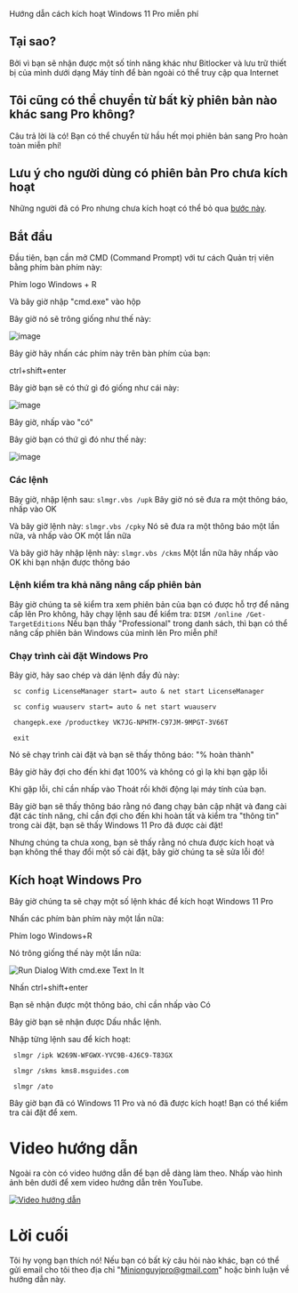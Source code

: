 Hướng dẫn cách kích hoạt Windows 11 Pro miễn phí
## Tại sao?
Bởi vì bạn sẽ nhận được một số tính năng khác như Bitlocker và lưu trữ thiết bị của mình dưới dạng Máy tính để bàn ngoài có thể truy cập qua Internet
## Tôi cũng có thể chuyển từ bất kỳ phiên bản nào khác sang Pro không?
Câu trả lời là có! Bạn có thể chuyển từ hầu hết mọi phiên bản sang Pro hoàn toàn miễn phí!
## Lưu ý cho người dùng có phiên bản Pro chưa kích hoạt
Những người đã có Pro nhưng chưa kích hoạt có thể bỏ qua [bước này](https://gist.github.com/Minionguyjpro/d913b3931e844ad8ad9a758a4aca4b63#activating-windows-pro).
## Bắt đầu
Đầu tiên, bạn cần mở CMD (Command Prompt) với tư cách Quản trị viên bằng phím bàn phím này:

Phím logo Windows + R

Và bây giờ nhập "cmd.exe" vào hộp

Bây giờ nó sẽ trông giống như thế này:

![image](https://user-images.githubusercontent.com/66115754/134801377-b9769c34-8a9d-4d4f-ba8e-6c073f1ce4a2.png)

Bây giờ hãy nhấn các phím này trên bàn phím của bạn:

ctrl+shift+enter

Bây giờ bạn sẽ có thứ gì đó giống như cái này:

![image](https://user-images.githubusercontent.com/66115754/134801445-9b90e121-350b-42ea-afec-b499f1fbfae9.png)

Bây giờ, nhấp vào "có"

Bây giờ bạn có thứ gì đó như thế này:

![image](https://user-images.githubusercontent.com/66115754/134807479-53ccdaf9-feb0-49a3-9843-5bb4db016128.png)

### Các lệnh
Bây giờ, nhập lệnh sau:
``slmgr.vbs /upk``
Bây giờ nó sẽ đưa ra một thông báo, nhấp vào OK

Và bây giờ lệnh này:
``slmgr.vbs /cpky``
Nó sẽ đưa ra một thông báo một lần nữa, và nhấp vào OK một lần nữa

Và bây giờ hãy nhập lệnh này:
``slmgr.vbs /ckms``
Một lần nữa hãy nhấp vào OK khi bạn nhận được thông báo
### Lệnh kiểm tra khả năng nâng cấp phiên bản
Bây giờ chúng ta sẽ kiểm tra xem phiên bản của bạn có được hỗ trợ để nâng cấp lên Pro không, hãy chạy lệnh sau để kiểm tra:
``DISM /online /Get-TargetEditions``
Nếu bạn thấy "Professional" trong danh sách, thì bạn có thể nâng cấp phiên bản Windows của mình lên Pro miễn phí!

### Chạy trình cài đặt Windows Pro
Bây giờ, hãy sao chép và dán lệnh đầy đủ này:

     sc config LicenseManager start= auto & net start LicenseManager

     sc config wuauserv start= auto & net start wuauserv

     changepk.exe /productkey VK7JG-NPHTM-C97JM-9MPGT-3V66T

     exit

Nó sẽ chạy trình cài đặt và bạn sẽ thấy thông báo: "% hoàn thành"

Bây giờ hãy đợi cho đến khi đạt 100% và không có gì lạ khi bạn gặp lỗi

Khi gặp lỗi, chỉ cần nhấp vào Thoát rồi khởi động lại máy tính của bạn.

Bây giờ bạn sẽ thấy thông báo rằng nó đang chạy bản cập nhật và đang cài đặt các tính năng, chỉ cần đợi cho đến khi hoàn tất và kiểm tra "thông tin" trong cài đặt, bạn sẽ thấy Windows 11 Pro đã được cài đặt!

Nhưng chúng ta chưa xong, bạn sẽ thấy rằng nó chưa được kích hoạt và bạn không thể thay đổi một số cài đặt, bây giờ chúng ta sẽ sửa lỗi đó!

## Kích hoạt Windows Pro
Bây giờ chúng ta sẽ chạy một số lệnh khác để kích hoạt Windows 11 Pro

Nhấn các phím bàn phím này một lần nữa:

Phím logo Windows+R

Nó trông giống thế này một lần nữa:

![Run Dialog With cmd.exe Text In It](https://user-images.githubusercontent.com/66115754/134801377-b9769c34-8a9d-4d4f-ba8e-6c073f1ce4a2.png)

Nhấn ctrl+shift+enter

Bạn sẽ nhận được một thông báo, chỉ cần nhấp vào Có

Bây giờ bạn sẽ nhận được Dấu nhắc lệnh.

Nhập từng lệnh sau để kích hoạt:

     slmgr /ipk W269N-WFGWX-YVC9B-4J6C9-T83GX

     slmgr /skms kms8.msguides.com

     slmgr /ato

Bây giờ bạn đã có Windows 11 Pro và nó đã được kích hoạt! Bạn có thể kiểm tra cài đặt để xem.
# Video hướng dẫn
Ngoài ra còn có video hướng dẫn để bạn dễ dàng làm theo. Nhấp vào hình ảnh bên dưới để xem video hướng dẫn trên YouTube.

[![Video hướng dẫn](https://img.youtube.com/vi/Q132Tr40z_8/0.jpg)](https://www.youtube.com/watch?v=Q132Tr40z_8)

# Lời cuối
Tôi hy vọng bạn thích nó!
Nếu bạn có bất kỳ câu hỏi nào khác, bạn có thể gửi email cho tôi theo địa chỉ "Minionguyjpro@gmail.com" hoặc bình luận về hướng dẫn này.
